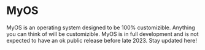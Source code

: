 # MyOS
MyOS is an operating system designed to be 100% customizible. Anything you can think of will be customizible.
MyOS is in full development and is not expected to have an ok public release before late 2023. Stay updated here!
